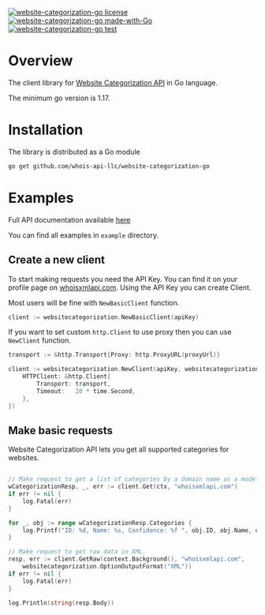 [![website-categorization-go license](https://img.shields.io/badge/License-MIT-green.svg)](https://opensource.org/licenses/MIT)
[![website-categorization-go made-with-Go](https://img.shields.io/badge/Made%20with-Go-1f425f.svg)](https://pkg.go.dev/github.com/whois-api-llc/website-categorization-go)
[![website-categorization-go test](https://github.com/whois-api-llc/website-categorization-go/workflows/Test/badge.svg)](https://github.com/whois-api-llc/website-categorization-go/actions/)

# Overview

The client library for
[Website Categorization API](https://website-categorization.whoisxmlapi.com/)
in Go language.

The minimum go version is 1.17.

# Installation

The library is distributed as a Go module

```bash
go get github.com/whois-api-llc/website-categorization-go
```

# Examples

Full API documentation available [here](https://website-categorization.whoisxmlapi.com/api/documentation/v3/making-requests)

You can find all examples in `example` directory.

## Create a new client

To start making requests you need the API Key. 
You can find it on your profile page on [whoisxmlapi.com](https://whoisxmlapi.com/).
Using the API Key you can create Client.

Most users will be fine with `NewBasicClient` function. 
```go
client := websitecategorization.NewBasicClient(apiKey)
```

If you want to set custom `http.Client` to use proxy then you can use `NewClient` function.
```go
transport := &http.Transport{Proxy: http.ProxyURL(proxyUrl)}

client := websitecategorization.NewClient(apiKey, websitecategorization.ClientParams{
    HTTPClient: &http.Client{
        Transport: transport,
        Timeout:   20 * time.Second,
    },
})
```

## Make basic requests

Website Categorization API lets you get all supported categories for websites.

```go

// Make request to get a list of categories by a domain name as a model instance.
wCategorizationResp, _, err := client.Get(ctx, "whoisxmlapi.com")
if err != nil {
    log.Fatal(err)
}

for _, obj := range wCategorizationResp.Categories {
	log.Printf("ID: %d, Name: %s, Confidence: %f ", obj.ID, obj.Name, obj.Tier1.Confidence)
}

// Make request to get raw data in XML.
resp, err := client.GetRaw(context.Background(), "whoisxmlapi.com",
    websitecategorization.OptionOutputFormat("XML"))
if err != nil {
    log.Fatal(err)
}

log.Println(string(resp.Body))

```